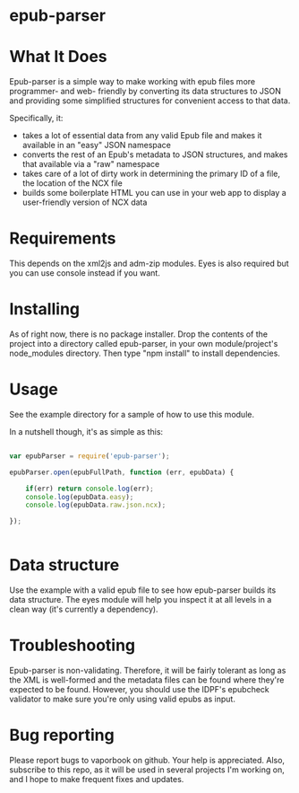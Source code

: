 epub-parser
===========

# What It Does

Epub-parser is a simple way to make working with epub files more programmer- and web- friendly by converting its data structures to JSON and providing some simplified structures for convenient access to that data.

Specifically, it:

* takes a lot of essential data from any valid Epub file and makes it available in an "easy" JSON namespace
* converts the rest of an Epub's metadata to JSON structures, and makes that available via a "raw" namespace
* takes care of a lot of dirty work in determining the primary ID of a file, the location of the NCX file
* builds some boilerplate HTML you can use in your web app to display a user-friendly version of NCX data

# Requirements

This depends on the xml2js and adm-zip modules.
Eyes is also required but you can use console instead if you want.

# Installing

As of right now, there is no package installer. Drop the contents of the project into a directory called epub-parser, in your own module/project's node_modules directory. Then type "npm install" to install dependencies.

# Usage

See the example directory for a sample of how to use this module.

In a nutshell though, it's as simple as this:

```javascript

var epubParser = require('epub-parser');

epubParser.open(epubFullPath, function (err, epubData) {

	if(err) return console.log(err);
	console.log(epubData.easy);
	console.log(epubData.raw.json.ncx);

});



```

# Data structure

Use the example with a valid epub file to see how epub-parser builds its data structure. The eyes module will help you inspect it at all levels in a clean way (it's currently a dependency).

# Troubleshooting

Epub-parser is non-validating. Therefore, it will be fairly tolerant as long as the XML is well-formed and the metadata files can be found where they're expected to be found. However, you should use the IDPF's epubcheck validator to make sure you're only using valid epubs as input.

# Bug reporting

Please report bugs to vaporbook on github. Your help is appreciated. Also, subscribe to this repo, as it will be used in several projects I'm working on, and I hope to make frequent fixes and updates.

